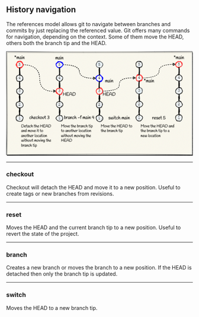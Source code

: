 ## History navigation

The references model allows git to navigate between branches and commits by 
just replacing the referenced value. Git offers many commands for navigation,
depending on the context. Some of them move the HEAD, others both the branch 
tip and the HEAD. 

![Branch navigation](../Assets/images/git-branch-navigation.png)

---
### checkout
Checkout will detach the HEAD and move it to a new position. Useful to create
tags or new branches from revisions.

---
### reset
Moves the HEAD and the current branch tip to a new position. Useful to revert
the state of the project.

---
### branch
Creates a new branch or moves the branch to a new position. If the HEAD is
detached then only the branch tip is updated.

---
### switch
Moves the HEAD to a new branch tip.
